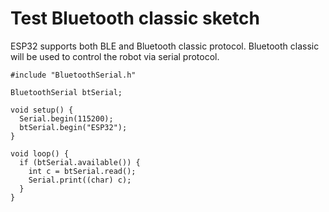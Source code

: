 # Test Bluetooth classic sketch

ESP32 supports both BLE and Bluetooth classic protocol.
Bluetooth classic will be used to control the robot via serial protocol.

```
#include "BluetoothSerial.h"

BluetoothSerial btSerial;

void setup() {
  Serial.begin(115200);
  btSerial.begin("ESP32");
}

void loop() {
  if (btSerial.available()) {
    int c = btSerial.read();
    Serial.print((char) c);
  }
}
```
